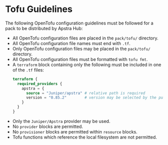 # Tofu Guidelines

The following OpenTofu configuration guidelines must be followed for a pack to be distributed by Apstra Hub:
- All OpenTofu configuration files are placed in the `pack/tofu/` directory.
- All OpenTofu configuration file names must end with `.tf`.
- Only OpenTofu configuration files may be placed in the `pack/tofu/` directory.
- All OpenTofu configuration files must be formatted with `tofu fmt`.
- A `terraform` block containing only the following must be included in one of the `.tf` files:
  ```terraform
  terraform {
    required_providers {
      apstra = {
        source = "Juniper/apstra" # relative path is required
        version = "0.85.2"        # version may be selected by the publisher, must be at least x.x.x // todo
      }
    }
  }
  ```
- Only the `Juniper/Apstra` provider may be used.
- No `provider` blocks are permitted.
- No `provisioner` blocks are permitted within `resource` blocks.
- Tofu functions which reference the local filesystem are not permitted.
